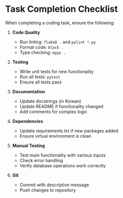 # Task Completion Checklist

When completing a coding task, ensure the following:

1. **Code Quality**
   - Run linting: `flake8 .` and `pylint *.py`
   - Format code: `black .`
   - Type checking: `mypy .`

2. **Testing**
   - Write unit tests for new functionality
   - Run all tests: `pytest`
   - Ensure all tests pass

3. **Documentation**
   - Update docstrings (in Korean)
   - Update README if functionality changed
   - Add comments for complex logic

4. **Dependencies**
   - Update requirements.txt if new packages added
   - Ensure virtual environment is clean

5. **Manual Testing**
   - Test main functionality with various inputs
   - Check error handling
   - Verify database operations work correctly

6. **Git**
   - Commit with descriptive message
   - Push changes to repository